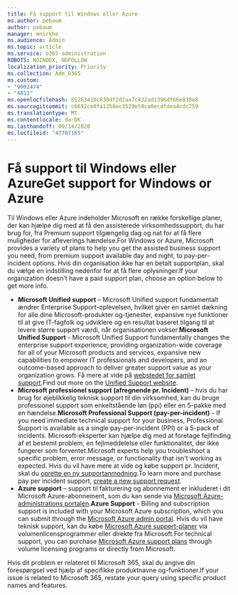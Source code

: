 ```yaml
---
title: Få support til Windows eller Azure
ms.author: pebaum
author: pebaum
manager: mnirkhe
ms.audience: Admin
ms.topic: article
ms.service: o365-administration
ROBOTS: NOINDEX, NOFOLLOW
localization_priority: Priority
ms.collection: Adm_O365
ms.custom:
- "9002474"
- "4811"
ms.openlocfilehash: 65263410c830df2d2aa7c432ad1396df66e830e8
ms.sourcegitcommit: c6692ce0fa1358ec3529e59ca0ecdfdea4cdc759
ms.translationtype: MT
ms.contentlocale: da-DK
ms.lasthandoff: 09/14/2020
ms.locfileid: "47707165"
---
```

# <a name="get-support-for-windows-or-azure"></a><span data-ttu-id="59188-102">Få support til Windows eller Azure</span><span class="sxs-lookup"><span data-stu-id="59188-102">Get support for Windows or Azure</span></span>

<span data-ttu-id="59188-103">Til Windows eller Azure indeholder Microsoft en række forskellige planer, der kan hjælpe dig med at få den assisterede virksomhedssupport, du har brug for, fra Premium support tilgængelig dag og nat for at få flere muligheder for afleverings hændelse.</span><span class="sxs-lookup"><span data-stu-id="59188-103">For Windows or Azure, Microsoft provides a variety of plans to help you get the assisted business support you need, from premium support available day and night, to pay-per-incident options.</span></span> <span data-ttu-id="59188-104">Hvis din organisation ikke har en betalt supportplan, skal du vælge en indstilling nedenfor for at få flere oplysninger.</span><span class="sxs-lookup"><span data-stu-id="59188-104">If your organization doesn’t have a paid support plan, choose an option below to get more info.</span></span>

- <span data-ttu-id="59188-105">**Microsoft Unified support** – Microsoft Unified support fundamentalt ændrer Enterprise Support-oplevelsen, hvilket giver en samlet dækning for alle dine Microsoft-produkter og-tjenester, expansive nye funktioner til at give IT-fagfolk og udviklere og en resultat baseret tilgang til at levere større support værdi, når organisationen vokser.</span><span class="sxs-lookup"><span data-stu-id="59188-105">**Microsoft Unified Support** - Microsoft Unified Support fundamentally changes the enterprise support experience, providing organization-wide coverage for all of your Microsoft products and services, expansive new capabilities to empower IT professionals and developers, and an outcome-based approach to deliver greater support value as your organization grows.</span></span> <span data-ttu-id="59188-106">Få mere at vide på [webstedet for samlet support](https://aka.ms/unified-support).</span><span class="sxs-lookup"><span data-stu-id="59188-106">Find out more on the [Unified Support website](https://aka.ms/unified-support).</span></span>
- <span data-ttu-id="59188-107">**Microsoft professionel support (afregnende pr. Incident)** – hvis du har brug for øjeblikkelig teknisk support til din virksomhed, kan du bruge professionel support som enkeltstående løn (ppi) eller en 5-pakke med en hændelse.</span><span class="sxs-lookup"><span data-stu-id="59188-107">**Microsoft Professional Support (pay-per-incident)** - If you need immediate technical support for your business, Professional Support is available as a single pay-per-incident (PPI) or a 5-pack of incidents.</span></span> <span data-ttu-id="59188-108">Microsoft-eksperter kan hjælpe dig med at foretage fejlfinding af et bestemt problem, en fejlmeddelelse eller funktionalitet, der ikke fungerer som forventet.</span><span class="sxs-lookup"><span data-stu-id="59188-108">Microsoft experts help you troubleshoot a specific problem, error message, or functionality that isn't working as expected.</span></span> <span data-ttu-id="59188-109">Hvis du vil have mere at vide og købe support pr. Incident, skal du [oprette en ny supportanmodning](https://support.microsoft.com/supportforbusiness/productselection).</span><span class="sxs-lookup"><span data-stu-id="59188-109">To learn more and purchase pay per incident support, [create a new support request](https://support.microsoft.com/supportforbusiness/productselection).</span></span>
- <span data-ttu-id="59188-110">**Azure support** – support til fakturering og abonnement er inkluderet i dit Microsoft Azure-abonnement, som du kan sende via [Microsoft Azure-administrations portalen](https://portal.azure.com/).</span><span class="sxs-lookup"><span data-stu-id="59188-110">**Azure Support** - Billing and subscription support is included with your Microsoft Azure subscription, which you can submit through the [Microsoft Azure admin portal](https://portal.azure.com/).</span></span> <span data-ttu-id="59188-111">Hvis du vil have teknisk support, kan du købe [Microsoft Azure support-planer](https://azure.microsoft.com/support/plans/) via volumenlicensprogrammer eller direkte fra Microsoft.</span><span class="sxs-lookup"><span data-stu-id="59188-111">For technical support, you can purchase [Microsoft Azure support plans](https://azure.microsoft.com/support/plans/) through volume licensing programs or directly from Microsoft.</span></span>

<span data-ttu-id="59188-112">Hvis dit problem er relateret til Microsoft 365, skal du angive din forespørgsel ved hjælp af specifikke produktnavne og-funktioner.</span><span class="sxs-lookup"><span data-stu-id="59188-112">If your issue is related to Microsoft 365, restate your query using specific product names and features.</span></span>
